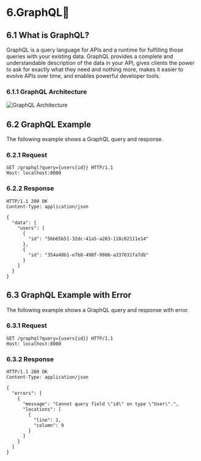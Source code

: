 # 6.GraphQL📔 #

## 6.1 What is GraphQL? ##

GraphQL is a query language for APIs and a runtime for fulfilling those queries with your existing data. GraphQL provides a complete and understandable description of the data in your API, gives clients the power to ask for exactly what they need and nothing more, makes it easier to evolve APIs over time, and enables powerful developer tools.

### 6.1.1 GraphQL Architecture ###

![GraphQL Architecture](https://www.imaginarycloud.com/blog/content/images/2021/03/GraphQL_architecture.png)


## 6.2 GraphQL Example ##

The following example shows a GraphQL query and response.

### 6.2.1 Request ###

```http
GET /graphql?query={users{id}} HTTP/1.1
Host: localhost:8080
```

### 6.2.2 Response ###

```http
HTTP/1.1 200 OK
Content-Type: application/json

{
  "data": {
    "users": [
      {
        "id": "5bb65b51-32dc-41a5-a283-118c02111e14"
      },
      {
        "id": "354a48b1-e7b8-498f-9986-a337031fa7db"
      }
    ]
  }
}
```

## 6.3 GraphQL Example with Error ##

The following example shows a GraphQL query and response with error.

### 6.3.1 Request ###

```http
GET /graphql?query={users{id}} HTTP/1.1
Host: localhost:8080
```

### 6.3.2 Response ###

```http
HTTP/1.1 200 OK
Content-Type: application/json

{
  "errors": [
    {
      "message": "Cannot query field \"id\" on type \"User\".",
      "locations": [
        {
          "line": 1,
          "column": 9
        }
      ]
    }
  ]
}
```

